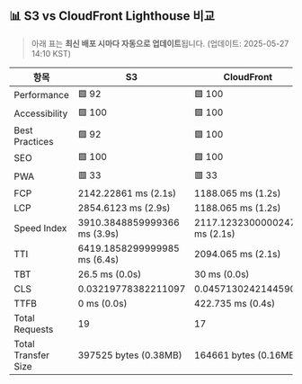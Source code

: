 ## 📊 S3 vs CloudFront Lighthouse 비교
> 아래 표는 **최신 배포 시마다 자동으로 업데이트**됩니다.
> (업데이트: 2025-05-27 14:10 KST)

| 항목 | S3 | CloudFront |
|------|------------------|--------------------|
| Performance | 🟩 92 | 🟩 100 |
| Accessibility | 🟩 100 | 🟩 100 |
| Best Practices | 🟩 92 | 🟩 100 |
| SEO | 🟩 100 | 🟩 100 |
| PWA | 🟥 33 | 🟥 33 |
| FCP | 2142.22861 ms (2.1s) | 1188.065 ms (1.2s) |
| LCP | 2854.6123 ms (2.9s) | 1188.065 ms (1.2s) |
| Speed Index | 3910.3848859999366 ms (3.9s) | 2117.1232300000247 ms (2.1s) |
| TTI | 6419.1858299999985 ms (6.4s) | 2094.065 ms (2.1s) |
| TBT | 26.5 ms (0.0s) | 30 ms (0.0s) |
| CLS | 0.03219778382211097 | 0.04571302421445905 |
| TTFB | 0 ms (0.0s) | 422.735 ms (0.4s) |
| Total Requests | 19 | 17 |
| Total Transfer Size | 397525 bytes (0.38MB) | 164661 bytes (0.16MB) |
